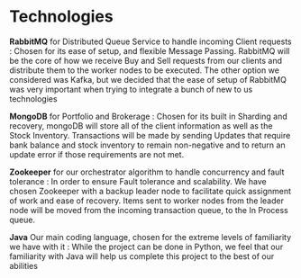 # Technologies

**RabbitMQ** for Distributed Queue Service to handle incoming Client requests
: Chosen for its ease of setup, and flexible Message Passing. RabbitMQ will be the core of how we receive Buy and Sell requests from our clients and distribute them to the worker nodes to be executed. The other option we considered was Kafka, but we decided that the ease of setup of RabbitMQ was very important when trying to integrate a bunch of new to us technologies

**MongoDB** for Portfolio and Brokerage
: Chosen for its built in Sharding and recovery, mongoDB will store all of the client information as well as the Stock Inventory. Transactions will be made by sending Updates that require bank balance and stock inventory to remain non-negative and to return an update error if those requirements are not met.

**Zookeeper** for our orchestrator algorithm to handle concurrency and fault tolerance
: In order to ensure Fault tolerance and scalability. We have chosen Zookeeper with a backup leader node to facilitate quick assignment of work and ease of recovery. Items sent to worker nodes from the leader node will be moved from the incoming transaction queue, to the In Process queue.

**Java** Our main coding language, chosen for the extreme levels of familiarity we have with it
: While the project can be done in Python, we feel that our familiarity with Java will help us complete this project to the best of our abilities
